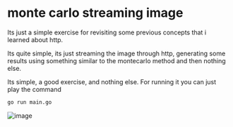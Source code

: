 # monte carlo streaming image
Its just a simple exercise for revisiting some previous concepts that i learned about http.

Its quite simple, its just streaming the image through http, generating some results using something similar to the montecarlo method and then nothing else.

Its simple, a good exercise, and nothing else.
For running it you can just play the command 
```sh
go run main.go
```
![image](https://github.com/user-attachments/assets/f09f7ea0-a11b-479a-ad9b-4c00b84e9819)
